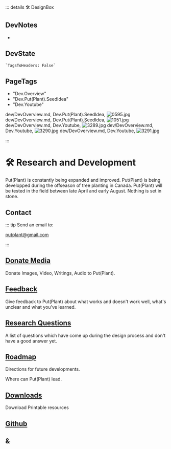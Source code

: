 ::: details 🛠 <dev>DesignBox</dev>

## DevNotes

-

## DevState

```py
`TagsToHeaders: False`
```

<h2>PageTags</h2>

- "Dev.Overview"
- "Dev.Put(Plant).SeedIdea"
- "Dev.Youtube"

dev/DevOverview.md, <dev>Dev.Put(Plant).SeedIdea</dev>, ![0595.jpg](/PaperPhoto/0595.jpg)
dev/DevOverview.md, <dev>Dev.Put(Plant).SeedIdea</dev>, ![1051.jpg](/PaperPhoto/1051.jpg)
dev/DevOverview.md, <dev>Dev.Youtube</dev>, ![3289.jpg](/PaperPhoto/3289.jpg)
dev/DevOverview.md, <dev>Dev.Youtube</dev>, ![3290.jpg](/PaperPhoto/3290.jpg)
dev/DevOverview.md, <dev>Dev.Youtube</dev>, ![3291.jpg](/PaperPhoto/3291.jpg)

:::

# 🛠 <dev>Research and Development</dev>

Put(Plant) is constantly being expanded and improved. Put(Plant) is being developped during the offseason of tree planting in Canada. Put(Plant) will be tested in the field between late April and early August. Nothing is set in stone.

## Contact

::: tip Send an email to:

<putplant@gmail.com>

:::

## [Donate Media](/dev/Donation)

Donate Images, Video, Writings, Audio to Put(Plant).

## [Feedback](/dev/Feedback)

Give feedback to Put(Plant) about what works and doesn't work well, what's unclear and what you've learned.

## [Research Questions](/dev/ResearchQuestions)

A list of questions which have come up during the design process and don't have a good answer yet.

## [Roadmap](/dev/Roadmap)

Directions for future developments.

Where can Put(Plant) lead.

## [Downloads](/dev/Downloads)

Download Printable resources

## [Github](https://github.com/klimbeta/putplant)

## <dev>**&**</dev>

